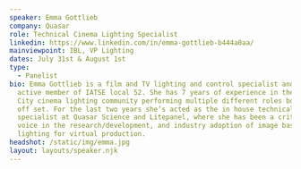 ```yaml
---
speaker: Emma Gottlieb
company: Quasar
role: Technical Cinema Lighting Specialist
linkedin: https://www.linkedin.com/in/emma-gottlieb-b444a0aa/
mainviewpoint: IBL, VP Lighting
dates: July 31st & August 1st
type:
  - Panelist
bio: Emma Gottlieb is a film and TV lighting and control specialist and an
  active member of IATSE local 52. She has 7 years of experience in the New York
  City cinema lighting community performing multiple different roles both on and
  off set. For the last two years she’s acted as the in house technical sales
  specialist at Quasar Science and Litepanel, where she has been a critical
  voice in the research/development, and industry adoption of image based
  lighting for virtual production.
headshot: /static/img/emma.jpg
layout: layouts/speaker.njk
---
```

